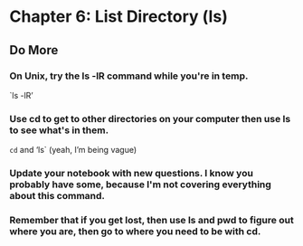 
# Chapter 6: List Directory (ls)

## Do More

### On Unix, try the ls -lR command while you're in temp.

`ls -lR’

### Use cd to get to other directories on your computer then use ls to see what's in them.

`cd` and ‘ls` (yeah, I’m being vague)

### Update your notebook with new questions. I know you probably have some, because I'm not covering everything about this command.

### Remember that if you get lost, then use ls and pwd to figure out where you are, then go to where you need to be with cd.

